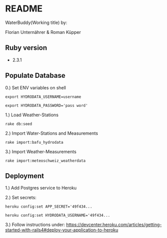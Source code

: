 # README

WaterBuddy(Working title) by:

Florian Unternährer & Roman Küpper

## Ruby version
- 2.3.1

## Populate Database
0.) Set ENV variables on shell

`export HYDRODATA_USERNAME=username`

`export HYDRODATA_PASSWORD='pass word'`

1.) Load Weather-Stations

`rake db:seed`

2.) Import Water-Stations and Measurements

`rake import:bafu_hydrodata`

3.) Import Weather-Measurements

`rake import:meteoschweiz_weatherdata `

## Deployment

1.) Add Postgres service to Heroku

2.) Set secrets:

`heroku config:set APP_SECRET='49f434...`

`heroku config:set HYDRODATA_USERNAME='49f434...`

3.) Follow instructions under: https://devcenter.heroku.com/articles/getting-started-with-rails4#deploy-your-application-to-heroku
